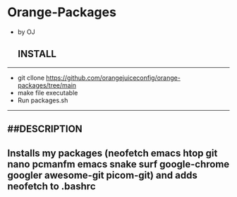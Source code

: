 # Orange-Packages
- by OJ

  ## INSTALL
-----------------------------------------------------------------------------
* git cllone https://github.com/orangejuiceconfig/orange-packages/tree/main
* make file executable
* Run packages.sh
----------------------------------------------------------------------------

##DESCRIPTION
----------------------------------------------------------------------------
Installs my packages (neofetch emacs htop git nano pcmanfm emacs snake surf google-chrome googler awesome-git picom-git) and adds neofetch to .bashrc
----------------------------------------------------------------------------
